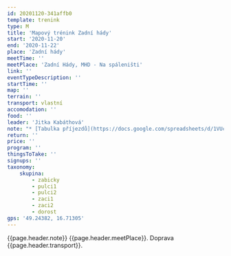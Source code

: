 ```yaml
---
id: 20201120-341affb0
template: trenink
type: M
title: 'Mapový trénink Zadní hády'
start: '2020-11-20'
end: '2020-11-22'
place: 'Zadní hády'
meetTime: ''
meetPlace: 'Zadní Hády, MHD - Na spáleništi'
link: ''
eventTypeDescription: ''
startTime: ''
map: ''
terrain: ''
transport: vlastní
accomodation: ''
food: ''
leader: 'Jitka Kabáthová'
note: "* [Tabulka příjezdů](https://docs.google.com/spreadsheets/d/1VUcqLC1hWu38q0n7QTAcFc4BIrffq3IqpPMk3e-53io/edit?usp=sharing) \r\n* [mapy](https://drive.google.com/open?id=1ob5SdRI3jrw_NZ6O-Wl07ix_f4li2o_2)\r\n* Připraveny jsou i mapy bez cest\r\n* na kontrolách budou fábory z mlíka"
return: ''
price: ''
program: ''
thingsToTake: ''
signups: ''
taxonomy:
    skupina:
        - zabicky
        - pulci1
        - pulci2
        - zaci1
        - zaci2
        - dorost
gps: '49.24382, 16.71305'
---
```


{{page.header.note}}
 {{page.header.meetPlace}}. Doprava {{page.header.transport}}.

